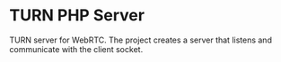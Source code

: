 # TURN PHP Server
TURN server for WebRTC. The project creates a server that listens and communicate with the client socket.